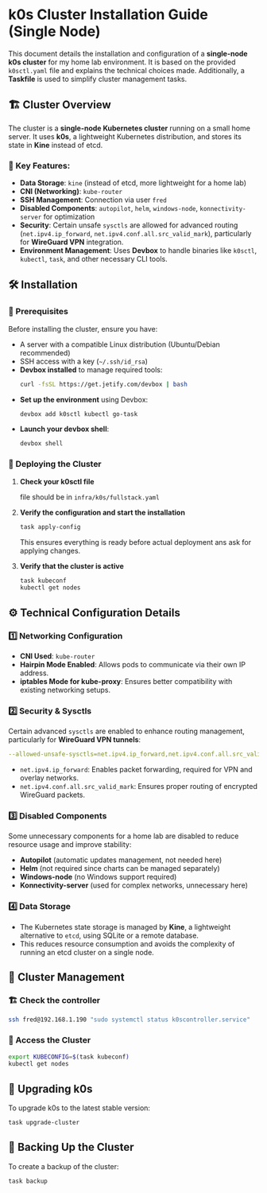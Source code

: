 # k0s Cluster Installation Guide (Single Node)

This document details the installation and configuration of a **single-node k0s cluster** for my home lab environment. It is based on the provided `k0sctl.yaml` file and explains the technical choices made. Additionally, a **Taskfile** is used to simplify cluster management tasks.

## 🏗️ Cluster Overview

The cluster is a **single-node Kubernetes cluster** running on a small home server. It uses **k0s**, a lightweight Kubernetes distribution, and stores its state in **Kine** instead of etcd.

### 🔹 Key Features:

- **Data Storage**: `kine` (instead of etcd, more lightweight for a home lab)
- **CNI (Networking)**: `kube-router`
- **SSH Management**: Connection via user `fred`
- **Disabled Components**: `autopilot`, `helm`, `windows-node`, `konnectivity-server` for optimization
- **Security**: Certain unsafe `sysctls` are allowed for advanced routing (`net.ipv4.ip_forward`, `net.ipv4.conf.all.src_valid_mark`), particularly for **WireGuard VPN** integration.
- **Environment Management**: Uses **Devbox** to handle binaries like `k0sctl`, `kubectl`, `task`, and other necessary CLI tools.

## 🛠️ Installation

### 📌 Prerequisites

Before installing the cluster, ensure you have:

- A server with a compatible Linux distribution (Ubuntu/Debian recommended)
- SSH access with a key (`~/.ssh/id_rsa`)
- **Devbox installed** to manage required tools:
  ```sh
  curl -fsSL https://get.jetify.com/devbox | bash
  ```
- **Set up the environment** using Devbox:
  ```sh
  devbox add k0sctl kubectl go-task
  ```
- **Launch your devbox shell**:
  ```sh
  devbox shell
  ```

### 🚀 Deploying the Cluster

1. **Check your k0sctl file**

   file should be in `infra/k0s/fullstack.yaml`

2. **Verify the configuration and start the installation**

   ```sh
   task apply-config
   ```

   This ensures everything is ready before actual deployment ans ask for applying changes.

3. **Verify that the cluster is active**
   ```sh
   task kubeconf
   kubectl get nodes
   ```

## ⚙️ Technical Configuration Details

### 1️⃣ Networking Configuration

- **CNI Used**: `kube-router`
- **Hairpin Mode Enabled**: Allows pods to communicate via their own IP address.
- **iptables Mode for kube-proxy**: Ensures better compatibility with existing networking setups.

### 2️⃣ Security & Sysctls

Certain advanced `sysctls` are enabled to enhance routing management, particularly for **WireGuard VPN tunnels**:

```yaml
--allowed-unsafe-sysctls=net.ipv4.ip_forward,net.ipv4.conf.all.src_valid_mark
```

- `net.ipv4.ip_forward`: Enables packet forwarding, required for VPN and overlay networks.
- `net.ipv4.conf.all.src_valid_mark`: Ensures proper routing of encrypted WireGuard packets.

### 3️⃣ Disabled Components

Some unnecessary components for a home lab are disabled to reduce resource usage and improve stability:

- **Autopilot** (automatic updates management, not needed here)
- **Helm** (not required since charts can be managed separately)
- **Windows-node** (no Windows support required)
- **Konnectivity-server** (used for complex networks, unnecessary here)

### 4️⃣ Data Storage

- The Kubernetes state storage is managed by **Kine**, a lightweight alternative to `etcd`, using SQLite or a remote database.
- This reduces resource consumption and avoids the complexity of running an etcd cluster on a single node.

## 🔄 Cluster Management

### 🏗️ Check the controller

```sh
ssh fred@192.168.1.190 "sudo systemctl status k0scontroller.service"
```

### 🚀 Access the Cluster

```sh
export KUBECONFIG=$(task kubeconf)
kubectl get nodes
```

## 🔧 Upgrading k0s

To upgrade k0s to the latest stable version:

```sh
task upgrade-cluster
```

## 🔄 Backing Up the Cluster

To create a backup of the cluster:

```sh
task backup
```
